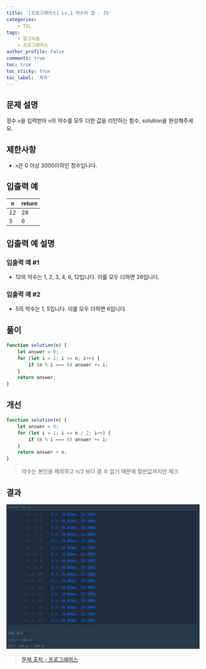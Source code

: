 ```yaml
---
title: '[프로그래머스] Lv.1 약수의 합 - JS'
categories:
    - TIL
tags:
    - 알고리즘
    - 프로그래머스
author_profile: false
comments: true
toc: true
toc_sticky: true
toc_label: '목차'
---
```


## 문제 설명

정수 `n`을 입력받아 `n`의 약수를 모두 더한 값을 리턴하는 함수, solution을 완성해주세요.

## 제한사항

-   `n`은 0 이상 3000이하인 정수입니다.

## 입출력 예

| n   | return |
| --- | ------ |
| 12  | 28     |
| 5   | 6      |

## 입출력 예 설명

### 입출력 예 #1

-   12의 약수는 1, 2, 3, 4, 6, 12입니다. 이를 모두 더하면 28입니다.

### 입출력 예 #2

-   5의 약수는 1, 5입니다. 이를 모두 더하면 6입니다.

## 풀이

```javascript
function solution(n) {
    let answer = 0;
    for (let i = 1; i <= n; i++) {
        if (n % i === 0) answer += i;
    }
    return answer;
}
```

## 개선

```javascript
function solution(n) {
    let answer = 0;
    for (let i = 1; i <= n / 2; i++) {
        if (n % i === 0) answer += i;
    }
    return answer + n;
}
```

> 약수는 본인을 제외하고 n/2 보다 클 수 없기 때문에 절반값까지만 체크

## 결과

![result](/assets/images/2023/08/21/algorithm-03-result.png)

> [문제 출처 - 프로그래머스](https://school.programmers.co.kr/learn/courses/30/lessons/12928)
